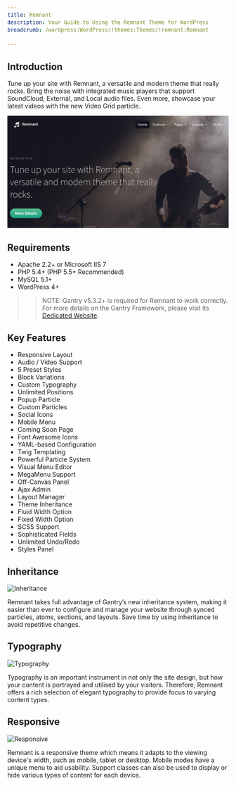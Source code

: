 ```yaml
---
title: Remnant
description: Your Guide to Using the Remnant Theme for WordPress
breadcrumb: /wordpress:WordPress/!themes:Themes/!remnant:Remnant

---
```


Introduction
-----

Tune up your site with Remnant, a versatile and modern theme that really rocks. Bring the noise with integrated music players that support SoundCloud, External, and Local audio files. Even more, showcase your latest videos with the new Video Grid particle.

![](assets/remnant.jpg)

Requirements
-----

* Apache 2.2+ or Microsoft IIS 7
* PHP 5.4+ (PHP 5.5+ Recommended)
* MySQL 5.1+
* WordPress 4+

>> NOTE: Gantry v5.3.2+ is required for Remnant to work correctly. For more details on the Gantry Framework, please visit its [Dedicated Website](http://gantry.org).

Key Features
-----

* Responsive Layout
* Audio / Video Support
* 5 Preset Styles
* Block Variations
* Custom Typography
* Unlimited Positions
* Popup Particle
* Custom Particles
* Social Icons
* Mobile Menu
* Coming Soon Page
* Font Awesome Icons 
* YAML-based Configuration
* Twig Templating
* Powerful Particle System
* Visual Menu Editor
* MegaMenu Support
* Off-Canvas Panel
* Ajax Admin
* Layout Manager
* Theme Inheritance
* Fluid Width Option
* Fixed Width Option
* SCSS Support
* Sophisticated Fields
* Unlimited Undo/Redo
* Styles Panel

## Inheritance

![Inheritance](ft-2.jpg)

Remnant takes full advantage of Gantry’s new inheritance system, making it easier than ever to configure and manage your website through synced particles, atoms, sections, and layouts. Save time by using inheritance to avoid repetitive changes.

## Typography

![Typography](ft-3.jpg)

Typography is an important instrument in not only the site design, but how your content is portrayed and utilised by your visitors. Therefore, Remnant offers a rich selection of elegant typography to provide focus to varying content types.

## Responsive

![Responsive](ft-4.jpg)

Remnant is a responsive theme which means it adapts to the viewing device's width, such as mobile, tablet or desktop. Mobile modes have a unique menu to aid usability. Support classes can also be used to display or hide various types of content for each device.
